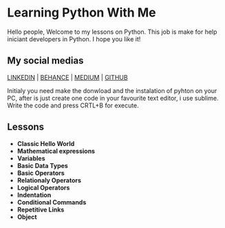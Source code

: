 # Learning Python With Me

Hello people, Welcome to my lessons on Python.
This job is make for help iniciant developers in Python.
I hope you like it!

## My social medias
[LINKEDIN](https://www.linkedin.com/in/tuliohds) | [BEHANCE](https://www.behance.net/tuliohds) | [MEDIUM](https://www.medium.com/@tuliohenriquess) | [GITHUB](https://www.github.com/TulioHenrique)

Initialy you need make the donwload and the instalation of pyhton on your PC,
after is just create one code in your favourite text editor, i use sublime.
Write the code and press CRTL+B for execute.

## Lessons

* **Classic Hello World**
* **Mathematical expressions**
* **Variables**
* **Basic Data Types**
* **Basic Operators**
* **Relationaly Operators**
* **Logical Operators**
* **Indentation**
* **Conditional Commands**
* **Repetitive Links**
* **Object**